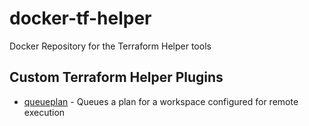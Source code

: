 # docker-tf-helper
Docker Repository for the Terraform Helper tools

## Custom Terraform Helper Plugins

* [queueplan](tfh_plugins/queueplan) - Queues a plan for a workspace configured for remote execution
